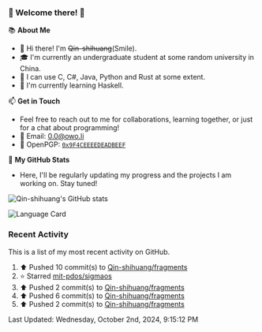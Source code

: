 ### 🌟 Welcome there! 🌟

📚 **About Me**
- 👋 Hi there! I'm ~~Qin-shihuang~~(Smile).
- 🎓 I'm currently an undergraduate student at some random university in China.
- 🚀 I can use C, C#, Java, Python and Rust at some extent.
- 🌱 I'm currently learning Haskell.

📫 **Get in Touch**
- Feel free to reach out to me for collaborations, learning together, or just for a chat about programming!
- 📩 Email: 0.0@owo.li
- 🔑 OpenPGP: [`0x9F4CEEEEDEADBEEF`](https://keys.openpgp.org/vks/v1/by-fingerprint/9273A165A490C183577664B69F4CEEEEDEADBEEF)


📝 **My GitHub Stats**
- Here, I'll be regularly updating my progress and the projects I am working on. Stay tuned!

![Qin-shihuang's GitHub stats](https://github-readme-stats.vercel.app/api?username=Qin-shihuang&show_icons=true)

![Language Card](https://github-readme-stats.vercel.app/api/top-langs/?username=Qin-shihuang)
### Recent Activity

This is a list of my most recent activity on GitHub.

<!--RECENT_ACTIVITY:start-->
1. ⬆️ Pushed 10 commit(s) to [Qin-shihuang/fragments](https://github.com/Qin-shihuang/fragments)<br>
2. ⭐ Starred [mit-pdos/sigmaos](https://github.com/mit-pdos/sigmaos)<br>
3. ⬆️ Pushed 2 commit(s) to [Qin-shihuang/fragments](https://github.com/Qin-shihuang/fragments)<br>
4. ⬆️ Pushed 6 commit(s) to [Qin-shihuang/fragments](https://github.com/Qin-shihuang/fragments)<br>
5. ⬆️ Pushed 2 commit(s) to [Qin-shihuang/fragments](https://github.com/Qin-shihuang/fragments)<br>
<!--RECENT_ACTIVITY:end-->

<!--RECENT_ACTIVITY:last_update-->
Last Updated: Wednesday, October 2nd, 2024, 9:15:12 PM
<!--RECENT_ACTIVITY:last_update_end-->
